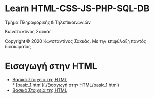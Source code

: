 <html>
<body>
<h1> Learn HTML-CSS-JS-PHP-SQL-DB</h1>
<p> Τμήμα Πληροφορικής & Τηλεπικοινωνιών </p>
<p> Κωνσταντίνος Σακκάς</p>
  <p>Copyright © 2020 Κωνσταντίνος Σακκάς. Με την επιφύλαξη παντός δικαιώματος</p>
  <h1></h1>

<h1>Εισαγωγή στην HTML</h1>
<ul>
<li><a href="/Εισαγωγή στην HTML/basic_1.html" target="_blank">Βασικά Στοιχεία της HTML </a></li>
* [basic_1.html](./Εισαγωγή στην HTML/basic_1.html)

<li><a href="">Βασικά Στοιχεία της HTML </a></li>

</ul>
</body>
</html>